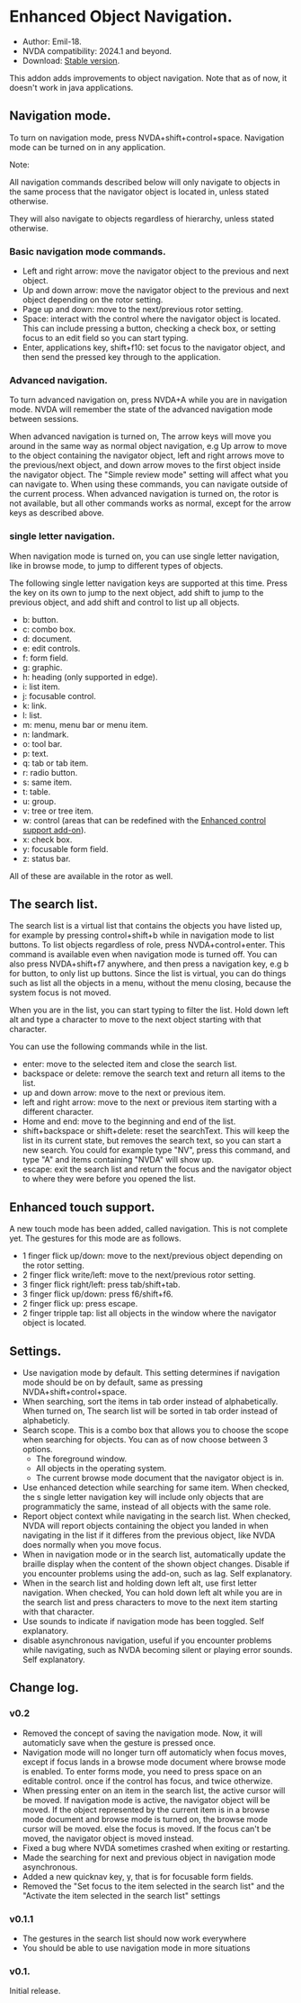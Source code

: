 # Enhanced Object Navigation.
* Author: Emil-18.
* NVDA compatibility: 2024.1 and beyond.
* Download: [Stable version](https://github.com/Emil-18/enhanced-object-navigation/releases/download/v0.2/enhancedObjectNavigation-0.2.nvda-addon).

This addon adds improvements to object navigation. Note that as of now, it doesn't work in java applications.

## Navigation mode.

To turn on navigation mode, press NVDA+shift+control+space.
Navigation mode can be turned on in any application.

Note:

All navigation commands described below will only navigate to objects in the same process that the navigator object is located in, unless stated otherwise.

They will also navigate to objects regardless of hierarchy, unless stated otherwise.


### Basic navigation mode commands.

* Left and right arrow: move the navigator object to the previous and next object.
* Up and down arrow: move the navigator object to the previous and next object depending on the rotor setting.
* Page up and down: move to the next/previous rotor setting.
* Space: interact with the control where the navigator object is located. This can include pressing a button, checking a check box, or setting focus to an edit field so you can start typing.
* Enter, applications key, shift+f10: set focus to the navigator object, and then send the pressed key through to the application.

### Advanced navigation.

To turn advanced navigation on, press NVDA+A while you are in navigation mode. NVDA will remember the state of the advanced navigation mode between sessions.

When advanced navigation is turned on, The arrow keys will move you around in the same way as normal object navigation, e.g Up arrow to move to the object containing the navigator object, left and right arrows move to the previous/next object, and down arrow moves to the first object inside the navigator object. The "Simple review mode" setting will affect what you can navigate to.
When using these commands, you  can navigate outside of the current process.
When advanced navigation is turned on, the rotor is not available, but all other commands works as normal, except for the arrow keys as described above.

### single letter navigation.

When navigation mode is turned on, you can use single letter navigation, like in browse mode, to jump to different types of objects.

The following single letter navigation keys are supported at this time.
Press the key on its own to jump to the next object, add shift to jump to the previous object, and add shift and control to list up all objects.

* b: button.
* c: combo box.
* d: document.
* e: edit controls.
* f: form field.
* g: graphic.
* h: heading (only supported in edge).
* i: list item.
* j: focusable control.
* k: link.
* l: list.
* m: menu, menu bar or menu item.
* n: landmark.
* o: tool bar.
* p: text.
* q: tab or tab item.
* r: radio button.
* s: same item.
* t: table.
* u: group.
* v: tree or tree item.
* w: control (areas that can be redefined with the [Enhanced control support add-on](https://github.com/emil-18/enhanced-control-support)).
* x: check box.
* y: focusable form field.
* z: status bar.

All of these are available in the rotor as well.
## The search list.

The search list is a virtual list that contains the objects you have listed up, for example by pressing control+shift+b while in navigation mode to list buttons.
To list objects regardless of role, press NVDA+control+enter. This command is available even when navigation mode is turned off. You can also press NVDA+shift+f7 anywhere, and then press a navigation key, e.g b for button, to only list up buttons.
Since the list is virtual, you can do things such as list all the objects in a menu, without the menu closing, because the system focus is not moved.

When you are in the list, you can start typing to filter the list. Hold down left alt and type a character to move to the next object starting with that character.

You can use the following commands while in the list.

* enter: move to the selected item and close the search list.
* backspace or delete: remove the search text and return all items to the list.
* up and down arrow: move to the next or previous item.
* left and right arrow: move to the next or previous item starting with a different character.
* Home and end: move to the beginning and end of the list.
* shift+backspace or shift+delete: reset the searchText. This will keep the list in its current state, but removes the search text, so you can start a new search. You could for example type "NV", press this command, and type "A" and items containing "NVDA" will show up.
* escape: exit  the search list and return the focus and the navigator object  to where they were before you opened the list.

## Enhanced touch support.

A new touch mode has been added, called navigation. This is not complete yet.
The gestures for this mode are as follows.
* 1 finger flick up/down: move to the next/previous object depending on the rotor setting.
* 2 finger flick write/left: move to the next/previous rotor setting.
* 3 finger flick right/left: press tab/shift+tab.
* 3 finger flick up/down: press f6/shift+f6.
* 2 finger flick up: press escape.
* 2 finger tripple tap: list all objects in the window where the navigator object is located.
## Settings.

* Use navigation mode by default.
This setting determines if navigation mode should be on by default, same as pressing NVDA+shift+control+space.
* When searching, sort the items in tab order instead of alphabetically.
When turned on, The search list will be sorted in tab order instead of alphabeticly.
* Search scope.
This is a combo box that allows you to choose the scope when searching for objects.
You can as of now choose between 3 options.
    * The foreground window.
    * All objects in the operating system.
    * The current browse mode document that the navigator object is in.
* Use enhanced detection while searching for same item.
When checked, the s single letter navigation key will include only objects that are programmaticly the same, instead of all objects with the same role.
* Report object context while navigating in the search list.
When checked, NVDA will report objects containing the object you landed in when navigating in the list if it differes from the previous object, like NVDA does normally when you move focus.
* When in navigation mode or in the search list, automatically update the braille display when the content of the shown object changes. Disable if you encounter problems using the add-on, such as lag. Self explanatory.
* When in the search list and holding down left alt, use first letter navigation.
When checked, You can hold down left alt while you are in the search list and press characters to move to the next item starting with that character.
* Use sounds to indicate if navigation mode has been toggled. Self explanatory.
* disable asynchronous navigation, useful if you encounter problems while navigating, such as NVDA becoming silent or playing error sounds. Self explanatory.

## Change log.


### v0.2
* Removed the concept of saving the navigation mode. Now, it will automaticly save when the gesture is pressed once.
* Navigation mode will no longer turn off automaticly when focus moves, except if focus lands in a browse mode document where browse mode is enabled. To enter forms mode, you need to press space on an editable control. once if the control has focus, and twice otherwize.
* When pressing enter on an item in the search list, the active cursor will be moved. If navigation mode is active, the navigator object will be moved. If the object represented by the current item is in a browse mode document and browse mode is turned on, the browse mode cursor will be moved.
else the focus is moved. If the focus can't be moved, the navigator object is moved instead.
* Fixed a bug where NVDA sometimes crashed when exiting or restarting.
* Made the searching for next and previous object in navigation mode asynchronous.
* Added a new quicknav key, y, that is for focusable form fields.
* Removed the "Set focus to the item selected in the search list" and the "Activate the item selected in the search list" settings

### v0.1.1

* The gestures in the search list should now work everywhere
* You should be able to use navigation mode in more situations

### v0.1.

Initial release.
